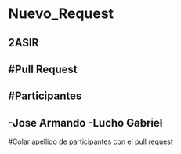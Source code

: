 # Nuevo_Request
2ASIR
---
#Pull Request
---
#Participantes
---
-Jose Armando
-Lucho
~~Gabriel~~
---
#Colar apellido de participantes con el pull request
